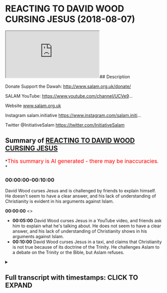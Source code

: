 # REACTING TO DAVID WOOD CURSING JESUS (2018-08-07)

<iframe loading='lazy' allow='autoplay' src='https://www.youtube.com/embed/fHHI2j71OXQ'></iframe>## Description

Donate Support the Dawah: <http://www.salam.org.uk/donate/>

SALAM YouTube: <https://www.youtube.com/channel/UCVe9>...

Website www.salam.org.uk

Instagram salam.initiative
<https://www.instagram.com/salam.initi>...

Twitter @InitiativeSalam
<https://twitter.com/InitiativeSalam>

## Summary of [REACTING TO DAVID WOOD CURSING JESUS](https://www.youtube.com/watch?v=fHHI2j71OXQ)

*<span style="color:red; font-size:125%">This summary is AI generated - there may be inaccuracies</span>. *

### <a onclick="modifyYTiframeseektime('0')">00:00:00-00:10:00</a>

David Wood curses Jesus and is challenged by friends to explain himself. He doesn't seem to have a clear answer, and his lack of understanding of Christianity is evident in his arguments against Islam.

**<a onclick="modifyYTiframeseektime('0')">00:00:00</a>** <>

* **<a onclick="modifyYTiframeseektime('300')">00:05:00</a>** David Wood curses Jesus in a YouTube video, and friends ask him to explain what he's talking about. He does not seem to have a clear answer, and his lack of understanding of Christianity shows in his arguments against Islam.
* **<a onclick="modifyYTiframeseektime('600')">00:10:00</a>** David Wood curses Jesus in a taxi, and claims that Christianity is not true because of its doctrine of the Trinity. He challenges Aslam to a debate on the Trinity or the Bible, but Aslam refuses.

<details><summary><h2>Full transcript with timestamps: CLICK TO EXPAND</h2></summary>

<a onclick="modifyYTiframeseektime('12')">0:00:12</a> as-salaam alaikum warahmatullahi what i  
<a onclick="modifyYTiframeseektime('15')">0:00:15</a> care to and welcome to another episode  
<a onclick="modifyYTiframeseektime('16')">0:00:16</a> of the booth where we unpack very  
<a onclick="modifyYTiframeseektime('19')">0:00:19</a> important topics and we talk about  
<a onclick="modifyYTiframeseektime('21')">0:00:21</a> things which you need to know i'm here  
<a onclick="modifyYTiframeseektime('23')">0:00:23</a> joined by Aladar how you doing hola  
<a onclick="modifyYTiframeseektime('27')">0:00:27</a> and we're gonna be reacting to a  
<a onclick="modifyYTiframeseektime('29')">0:00:29</a> particular individual who has been  
<a onclick="modifyYTiframeseektime('34')">0:00:34</a> trying to attack Islam who all of his  
<a onclick="modifyYTiframeseektime('37')">0:00:37</a> life his stated objective in his power  
<a onclick="modifyYTiframeseektime('39')">0:00:39</a> his life was Bread on his table  
<a onclick="modifyYTiframeseektime('41')">0:00:41</a> it puts bread on his table I know we're  
<a onclick="modifyYTiframeseektime('44')">0:00:44</a> not talking about the far right in EDL  
<a onclick="modifyYTiframeseektime('46')">0:00:46</a> we're talking about another person  
<a onclick="modifyYTiframeseektime('47')">0:00:47</a> called David Wood okay right so let's  
<a onclick="modifyYTiframeseektime('55')">0:00:55</a> watch this we came across a video I just  
<a onclick="modifyYTiframeseektime('57')">0:00:57</a> came across it recently in fact is very  
<a onclick="modifyYTiframeseektime('59')">0:00:59</a> interesting because I saw him fumbling  
<a onclick="modifyYTiframeseektime('60')">0:01:00</a> all over the place and I want to see the  
<a onclick="modifyYTiframeseektime('62')">0:01:02</a> video we wanna react to Joel oh yeah of  
<a onclick="modifyYTiframeseektime('64')">0:01:04</a> course here we are and once we just just  
<a onclick="modifyYTiframeseektime('66')">0:01:06</a> make it very close well yeah as long as  
<a onclick="modifyYTiframeseektime('69')">0:01:09</a> well like the Christians are not the  
<a onclick="modifyYTiframeseektime('70')">0:01:10</a> same yes anybody religion yeah so this  
<a onclick="modifyYTiframeseektime('74')">0:01:14</a> guy is specifically force into the  
<a onclick="modifyYTiframeseektime('76')">0:01:16</a> category of those extremist Christians  
<a onclick="modifyYTiframeseektime('78')">0:01:18</a> who that's why I specifically wrote in  
<a onclick="modifyYTiframeseektime('80')">0:01:20</a> wood is because the issue is these kind  
<a onclick="modifyYTiframeseektime('93')">0:01:33</a> if you really can censor if someone's  
<a onclick="modifyYTiframeseektime('94')">0:01:34</a> you click on enemy you can choose ignore  
<a onclick="modifyYTiframeseektime('96')">0:01:36</a> him but the least of the least you can  
<a onclick="modifyYTiframeseektime('97')">0:01:37</a> do is call it a rotten wood you know  
<a onclick="modifyYTiframeseektime('99')">0:01:39</a> that's the least I think we know justice  
<a onclick="modifyYTiframeseektime('101')">0:01:41</a> yeah with the stuff that is done mocking  
<a onclick="modifyYTiframeseektime('103')">0:01:43</a> the religion all these kind of lies and  
<a onclick="modifyYTiframeseektime('105')">0:01:45</a> fabrications etc and also he is known to  
<a onclick="modifyYTiframeseektime('108')">0:01:48</a> some from Slovenia yeah and he's tried  
<a onclick="modifyYTiframeseektime('111')">0:01:51</a> to attempt if I'm not mistaken attempt  
<a onclick="modifyYTiframeseektime('113')">0:01:53</a> to kill his dad or his friend or  
<a onclick="modifyYTiframeseektime('114')">0:01:54</a> something I heard something so from what  
<a onclick="modifyYTiframeseektime('116')">0:01:56</a> I know and I'm not just saying this and  
<a onclick="modifyYTiframeseektime('118')">0:01:58</a> by the way I we're not saying that  
<a onclick="modifyYTiframeseektime('119')">0:01:59</a> there's anything wrong with yeah yes so  
<a onclick="modifyYTiframeseektime('124')">0:02:04</a> the thing is he suffers from that so the  
<a onclick="modifyYTiframeseektime('125')">0:02:05</a> issue is though when you suffer for  
<a onclick="modifyYTiframeseektime('127')">0:02:07</a> something like that and you have a  
<a onclick="modifyYTiframeseektime('127')">0:02:07</a> violent past and compress that cuz he  
<a onclick="modifyYTiframeseektime('130')">0:02:10</a> says okay Christian he changed his life  
<a onclick="modifyYTiframeseektime('132')">0:02:12</a> the thing is if  
<a onclick="modifyYTiframeseektime('133')">0:02:13</a> have a vile nature you're going to try  
<a onclick="modifyYTiframeseektime('136')">0:02:16</a> to distort it in different way so now is  
<a onclick="modifyYTiframeseektime('138')">0:02:18</a> done it shows Islam and folk I'm gonna  
<a onclick="modifyYTiframeseektime('140')">0:02:20</a> take all this anger out on Islam and  
<a onclick="modifyYTiframeseektime('142')">0:02:22</a> that's how I think what's going on here  
<a onclick="modifyYTiframeseektime('143')">0:02:23</a> pure hatred and whatever this what a  
<a onclick="modifyYTiframeseektime('146')">0:02:26</a> video that's actually quite profound if  
<a onclick="modifyYTiframeseektime('148')">0:02:28</a> you actually wore top right yeah yes  
<a onclick="modifyYTiframeseektime('150')">0:02:30</a> where do you okay Jesus peace be upon  
<a onclick="modifyYTiframeseektime('157')">0:02:37</a> him was crucified on a cross tree or  
<a onclick="modifyYTiframeseektime('159')">0:02:39</a> Paul in light of Deuteronomy chapter 21  
<a onclick="modifyYTiframeseektime('162')">0:02:42</a> verses 22 and 23 in Galatians chapter 3  
<a onclick="modifyYTiframeseektime('165')">0:02:45</a> verse 13 which states that whoever is  
<a onclick="modifyYTiframeseektime('168')">0:02:48</a> hung on a tree or pole or cross is  
<a onclick="modifyYTiframeseektime('170')">0:02:50</a> cursed thank you well I'd say you're  
<a onclick="modifyYTiframeseektime('174')">0:02:54</a> about that close to understanding the  
<a onclick="modifyYTiframeseektime('176')">0:02:56</a> gospel right because we know we know  
<a onclick="modifyYTiframeseektime('180')">0:03:00</a> Jesus is is righteous according to both  
<a onclick="modifyYTiframeseektime('183')">0:03:03</a> the Bible and the Quran Muhammad in the  
<a onclick="modifyYTiframeseektime('187')">0:03:07</a> hadith said that Satan touches everyone  
<a onclick="modifyYTiframeseektime('190')">0:03:10</a> who comes into the world that he  
<a onclick="modifyYTiframeseektime('191')">0:03:11</a> couldn't touch Jesus or his mother  
<a onclick="modifyYTiframeseektime('192')">0:03:12</a> everyone else Muhammad everyone Satan  
<a onclick="modifyYTiframeseektime('195')">0:03:15</a> could touch him but not Jesus and so  
<a onclick="modifyYTiframeseektime('197')">0:03:17</a> you're right how do how do we reconcile  
<a onclick="modifyYTiframeseektime('200')">0:03:20</a> our belief that Jesus was righteous with  
<a onclick="modifyYTiframeseektime('203')">0:03:23</a> the Old Testament claim that anyone  
<a onclick="modifyYTiframeseektime('205')">0:03:25</a> who's hung on a tree is cursed and it  
<a onclick="modifyYTiframeseektime('209')">0:03:29</a> seems that we would have to say that  
<a onclick="modifyYTiframeseektime('211')">0:03:31</a> Jesus was cursed in spite of being  
<a onclick="modifyYTiframeseektime('214')">0:03:34</a> righteous and that's exactly what that  
<a onclick="modifyYTiframeseektime('217')">0:03:37</a> what the gospel says right the one who  
<a onclick="modifyYTiframeseektime('219')">0:03:39</a> is without sin and became for us so yeah  
<a onclick="modifyYTiframeseektime('225')">0:03:45</a> if you if you if we if we left those  
<a onclick="modifyYTiframeseektime('227')">0:03:47</a> things out and you would wonder oh it  
<a onclick="modifyYTiframeseektime('229')">0:03:49</a> was Jesus cursed well Jesus was  
<a onclick="modifyYTiframeseektime('231')">0:03:51</a> righteous and yet he was cursed and  
<a onclick="modifyYTiframeseektime('233')">0:03:53</a> noticed he was hung on a tree  
<a onclick="modifyYTiframeseektime('235')">0:03:55</a> according to shibir as well so he's  
<a onclick="modifyYTiframeseektime('238')">0:03:58</a> under a curse according to both views on  
<a onclick="modifyYTiframeseektime('242')">0:04:02</a> the stage tonight  
<a onclick="modifyYTiframeseektime('243')">0:04:03</a> and so and so if Jesus was under a curse  
<a onclick="modifyYTiframeseektime('248')">0:04:08</a> well what do we do there in in  
<a onclick="modifyYTiframeseektime('251')">0:04:11</a> Christianity he's under a curse for a  
<a onclick="modifyYTiframeseektime('253')">0:04:13</a> reason right he's under a curse for a  
<a onclick="modifyYTiframeseektime('254')">0:04:14</a> reason because he's becoming a curse for  
<a onclick="modifyYTiframeseektime('257')">0:04:17</a> us right so that we can be forgiven as  
<a onclick="modifyYTiframeseektime('260')">0:04:20</a> far as other interpretations I guess  
<a onclick="modifyYTiframeseektime('263')">0:04:23</a> he's a he's under a curse because he was  
<a onclick="modifyYTiframeseektime('265')">0:04:25</a> hung on a tree but  
<a onclick="modifyYTiframeseektime('267')">0:04:27</a> I join watch all the way through this is  
<a onclick="modifyYTiframeseektime('269')">0:04:29</a> actually mad stuffy I'm nervous keep  
<a onclick="modifyYTiframeseektime('271')">0:04:31</a> watching I think this is really  
<a onclick="modifyYTiframeseektime('272')">0:04:32</a> important I don't know she beers about  
<a onclick="modifyYTiframeseektime('274')">0:04:34</a> to answer so he can explain what what he  
<a onclick="modifyYTiframeseektime('276')">0:04:36</a> would think about Jesus being hung on  
<a onclick="modifyYTiframeseektime('280')">0:04:40</a> the tree I agree that Jesus was  
<a onclick="modifyYTiframeseektime('283')">0:04:43</a> righteous bro he sounded this is how he  
<a onclick="modifyYTiframeseektime('287')">0:04:47</a> sounded to me yeah it sounded like going  
<a onclick="modifyYTiframeseektime('289')">0:04:49</a> to a drunk guy and just asking him about  
<a onclick="modifyYTiframeseektime('292')">0:04:52</a> this he sounds like he's either imagine  
<a onclick="modifyYTiframeseektime('294')">0:04:54</a> you got a jungle meetup explained to me  
<a onclick="modifyYTiframeseektime('296')">0:04:56</a> for example how does the universe of  
<a onclick="modifyYTiframeseektime('300')">0:05:00</a> friends on some question and he starts  
<a onclick="modifyYTiframeseektime('301')">0:05:01</a> saying oh you know apples and bananas  
<a onclick="modifyYTiframeseektime('303')">0:05:03</a> and I went home in the microwave  
<a onclick="modifyYTiframeseektime('304')">0:05:04</a> exploded anything what they talking and  
<a onclick="modifyYTiframeseektime('306')">0:05:06</a> then and I was walking I fell down and  
<a onclick="modifyYTiframeseektime('308')">0:05:08</a> there was a blue dog what the hell are  
<a onclick="modifyYTiframeseektime('310')">0:05:10</a> you talking about  
<a onclick="modifyYTiframeseektime('311')">0:05:11</a> he seems that he's all over the place  
<a onclick="modifyYTiframeseektime('312')">0:05:12</a> simply does not have an answer and how  
<a onclick="modifyYTiframeseektime('314')">0:05:14</a> many times he was a man doesn't have an  
<a onclick="modifyYTiframeseektime('316')">0:05:16</a> answer for the question completely  
<a onclick="modifyYTiframeseektime('321')">0:05:21</a> written this guy is an intelligent guy  
<a onclick="modifyYTiframeseektime('322')">0:05:22</a> why not yeah he's not he's an  
<a onclick="modifyYTiframeseektime('324')">0:05:24</a> intelligent guy is not do you know you  
<a onclick="modifyYTiframeseektime('328')">0:05:28</a> can reason yeah you can really concern  
<a onclick="modifyYTiframeseektime('330')">0:05:30</a> Teresa it's not  
<a onclick="modifyYTiframeseektime('331')">0:05:31</a> oh he's not ignoramus in that yeah you  
<a onclick="modifyYTiframeseektime('334')">0:05:34</a> know I think the PhD as well I've done  
<a onclick="modifyYTiframeseektime('336')">0:05:36</a> research so he's either it's a living  
<a onclick="modifyYTiframeseektime('338')">0:05:38</a> guy okay so he's gone to that level of  
<a onclick="modifyYTiframeseektime('340')">0:05:40</a> academia so obviously you can reason  
<a onclick="modifyYTiframeseektime('341')">0:05:41</a> yeah if that's the case I mean this is  
<a onclick="modifyYTiframeseektime('345')">0:05:45</a> not a matter of his intelligence Joe  
<a onclick="modifyYTiframeseektime('347')">0:05:47</a> this is a Meryl  
<a onclick="modifyYTiframeseektime('347')">0:05:47</a> trying to square a circle yes I'm a  
<a onclick="modifyYTiframeseektime('350')">0:05:50</a> square a circle look it's gonna happen  
<a onclick="modifyYTiframeseektime('351')">0:05:51</a> you can't have your cake and eat it yeah  
<a onclick="modifyYTiframeseektime('354')">0:05:54</a> so here at the same time you've got  
<a onclick="modifyYTiframeseektime('356')">0:05:56</a> Jesus Christ yeah who on one part of the  
<a onclick="modifyYTiframeseektime('360')">0:06:00</a> Gospels that says that like a Galatians  
<a onclick="modifyYTiframeseektime('362')">0:06:02</a> extend you draw me that someone who's on  
<a onclick="modifyYTiframeseektime('364')">0:06:04</a> a cross is cursed Jesus Christ is meant  
<a onclick="modifyYTiframeseektime('366')">0:06:06</a> to have been a not cross therefore Jesus  
<a onclick="modifyYTiframeseektime('368')">0:06:08</a> Christ is cursed but also Jesus Christ  
<a onclick="modifyYTiframeseektime('370')">0:06:10</a> is known as God so God is cursed  
<a onclick="modifyYTiframeseektime('375')">0:06:15</a> you see the problem with this in DC one  
<a onclick="modifyYTiframeseektime('377')">0:06:17</a> thing we see about wrong would here yes  
<a onclick="modifyYTiframeseektime('379')">0:06:19</a> is that he always a Texas nun yes so now  
<a onclick="modifyYTiframeseektime('382')">0:06:22</a> one thing that does it feels to me that  
<a onclick="modifyYTiframeseektime('383')">0:06:23</a> and on his channel you I've hardly seen  
<a onclick="modifyYTiframeseektime('386')">0:06:26</a> him and not that I watch it but talking  
<a onclick="modifyYTiframeseektime('389')">0:06:29</a> about Christianity like he doesn't it's  
<a onclick="modifyYTiframeseektime('391')">0:06:31</a> always main focus is attacking Islam  
<a onclick="modifyYTiframeseektime('393')">0:06:33</a> yeah but one thing he fails to realize  
<a onclick="modifyYTiframeseektime('395')">0:06:35</a> and I'm talking about Christians like  
<a onclick="modifyYTiframeseektime('396')">0:06:36</a> him because Christians are good people  
<a onclick="modifyYTiframeseektime('398')">0:06:38</a> so that's why when I'm talking this  
<a onclick="modifyYTiframeseektime('399')">0:06:39</a> business when I say rotten wood I'm  
<a onclick="modifyYTiframeseektime('400')">0:06:40</a> talking about him  
<a onclick="modifyYTiframeseektime('401')">0:06:41</a> specifically as you know I believe he's  
<a onclick="modifyYTiframeseektime('403')">0:06:43</a> an evil Christian yeah yeah sadly he  
<a onclick="modifyYTiframeseektime('406')">0:06:46</a> fails to realize that this doctrine  
<a onclick="modifyYTiframeseektime('410')">0:06:50</a> Christianity with Islam it's all about  
<a onclick="modifyYTiframeseektime('413')">0:06:53</a> subjective okay the Prophet did this  
<a onclick="modifyYTiframeseektime('415')">0:06:55</a> maybe okay but this is all subjective  
<a onclick="modifyYTiframeseektime('418')">0:06:58</a> because right now our main objective of  
<a onclick="modifyYTiframeseektime('420')">0:07:00</a> sanam is to be constructed suppose ideas  
<a onclick="modifyYTiframeseektime('423')">0:07:03</a> why do we do that because everybody that  
<a onclick="modifyYTiframeseektime('425')">0:07:05</a> comes and these people who are using  
<a onclick="modifyYTiframeseektime('426')">0:07:06</a> these arguments they use it on the basis  
<a onclick="modifyYTiframeseektime('428')">0:07:08</a> of cloud judgment or some mess no no  
<a onclick="modifyYTiframeseektime('430')">0:07:10</a> you're onto something because what  
<a onclick="modifyYTiframeseektime('431')">0:07:11</a> you're saying is this is you're saying  
<a onclick="modifyYTiframeseektime('433')">0:07:13</a> that Christianity or what we mean by  
<a onclick="modifyYTiframeseektime('435')">0:07:15</a> Christianity is to be complete specific  
<a onclick="modifyYTiframeseektime('436')">0:07:16</a> is important I see in Christianity all  
<a onclick="modifyYTiframeseektime('438')">0:07:18</a> the Nicene Creed the Trinitarian  
<a onclick="modifyYTiframeseektime('440')">0:07:20</a> Christianity the ones which you know are  
<a onclick="modifyYTiframeseektime('442')">0:07:22</a> formulated in the seven ecumenical  
<a onclick="modifyYTiframeseektime('443')">0:07:23</a> councils this Christian getting it's  
<a onclick="modifyYTiframeseektime('446')">0:07:26</a> particularly contradictory as it comes  
<a onclick="modifyYTiframeseektime('448')">0:07:28</a> as it relates to theology yes sir the  
<a onclick="modifyYTiframeseektime('451')">0:07:31</a> fact that the father is God the Son is  
<a onclick="modifyYTiframeseektime('453')">0:07:33</a> God the Holy Spirit is God yet they're  
<a onclick="modifyYTiframeseektime('455')">0:07:35</a> all one God  
<a onclick="modifyYTiframeseektime('456')">0:07:36</a> yeah the old independent body of the  
<a onclick="modifyYTiframeseektime('457')">0:07:37</a> same time is in contradiction isn't as a  
<a onclick="modifyYTiframeseektime('460')">0:07:40</a> problem from the root so that's a root  
<a onclick="modifyYTiframeseektime('463')">0:07:43</a> problem and those final issue and the  
<a onclick="modifyYTiframeseektime('465')">0:07:45</a> only way Christians because they're  
<a onclick="modifyYTiframeseektime('466')">0:07:46</a> losing the audience let's be completely  
<a onclick="modifyYTiframeseektime('467')">0:07:47</a> fine yes all studies have shown yeah  
<a onclick="modifyYTiframeseektime('469')">0:07:49</a> most studies have shown and even like  
<a onclick="modifyYTiframeseektime('471')">0:07:51</a> peer research look at the senses in this  
<a onclick="modifyYTiframeseektime('473')">0:07:53</a> country the you techniques in 2001  
<a onclick="modifyYTiframeseektime('475')">0:07:55</a> yeah okay there's 75 percent Christians  
<a onclick="modifyYTiframeseektime('477')">0:07:57</a> in 2011 yeah 54 percent on 50 something  
<a onclick="modifyYTiframeseektime('479')">0:07:59</a> percent so it was a 20% decrease in the  
<a onclick="modifyYTiframeseektime('482')">0:08:02</a> apostasy and Christianity is Bram pant  
<a onclick="modifyYTiframeseektime('485')">0:08:05</a> yes  
<a onclick="modifyYTiframeseektime('485')">0:08:05</a> so the strategy has to be as follows I  
<a onclick="modifyYTiframeseektime('488')">0:08:08</a> mean they know that if they try and  
<a onclick="modifyYTiframeseektime('489')">0:08:09</a> promote  
<a onclick="modifyYTiframeseektime('490')">0:08:10</a> trinitarianism yeah that has been the  
<a onclick="modifyYTiframeseektime('492')">0:08:12</a> worst strategy in terms of proselytizing  
<a onclick="modifyYTiframeseektime('494')">0:08:14</a> and sighs is completely the worst right  
<a onclick="modifyYTiframeseektime('497')">0:08:17</a> so hey they've had to do another  
<a onclick="modifyYTiframeseektime('499')">0:08:19</a> strategy which is let's attack another  
<a onclick="modifyYTiframeseektime('500')">0:08:20</a> religion which is the main competitor in  
<a onclick="modifyYTiframeseektime('502')">0:08:22</a> this case let's attack Islam because we  
<a onclick="modifyYTiframeseektime('504')">0:08:24</a> can't promote our own religion let's try  
<a onclick="modifyYTiframeseektime('507')">0:08:27</a> and attack the main competitor therefore  
<a onclick="modifyYTiframeseektime('509')">0:08:29</a> and yeah we'll get the customers through  
<a onclick="modifyYTiframeseektime('511')">0:08:31</a> that way exactly this is what exactly  
<a onclick="modifyYTiframeseektime('512')">0:08:32</a> Shaitaan fell into because the matter is  
<a onclick="modifyYTiframeseektime('514')">0:08:34</a> that hmm he was doing to help and he  
<a onclick="modifyYTiframeseektime('516')">0:08:36</a> said look I'm going down yes I'm gonna  
<a onclick="modifyYTiframeseektime('518')">0:08:38</a> take as much people down with me and  
<a onclick="modifyYTiframeseektime('519')">0:08:39</a> this is exactly what's happening because  
<a onclick="modifyYTiframeseektime('520')">0:08:40</a> they're thinking okay control do we have  
<a onclick="modifyYTiframeseektime('522')">0:08:42</a> a root problem yet yeah this is a  
<a onclick="modifyYTiframeseektime('525')">0:08:45</a> problem right so they think okay this is  
<a onclick="modifyYTiframeseektime('528')">0:08:48</a> a big problem we kind of become and this  
<a onclick="modifyYTiframeseektime('529')">0:08:49</a> F&E we're just sorry for him Sophia no  
<a onclick="modifyYTiframeseektime('531')">0:08:51</a> it's not you can tell Elijah saw what  
<a onclick="modifyYTiframeseektime('534')">0:08:54</a> you were saying is the root  
<a onclick="modifyYTiframeseektime('535')">0:08:55</a> because if you consider it like  
<a onclick="modifyYTiframeseektime('536')">0:08:56</a> analogous to a tree right you have the  
<a onclick="modifyYTiframeseektime('538')">0:08:58</a> roots of a tree in the branch of Leeds  
<a onclick="modifyYTiframeseektime('539')">0:08:59</a> all he's doing is you'll never I don't  
<a onclick="modifyYTiframeseektime('541')">0:09:01</a> know you'll never see him really  
<a onclick="modifyYTiframeseektime('543')">0:09:03</a> spending time yes I've not seen once  
<a onclick="modifyYTiframeseektime('546')">0:09:06</a> again but you'll never see him yeah  
<a onclick="modifyYTiframeseektime('548')">0:09:08</a> spending time trying to dismiss the idea  
<a onclick="modifyYTiframeseektime('551')">0:09:11</a> of one tell hate the main the  
<a onclick="modifyYTiframeseektime('553')">0:09:13</a> centerpiece of the cells of your mother  
<a onclick="modifyYTiframeseektime('555')">0:09:15</a> because why was it makes more sense than  
<a onclick="modifyYTiframeseektime('558')">0:09:18</a> his alternately of course that's the  
<a onclick="modifyYTiframeseektime('560')">0:09:20</a> reason why when it comes to Islam he's  
<a onclick="modifyYTiframeseektime('562')">0:09:22</a> looking at the movies and thinking it's  
<a onclick="modifyYTiframeseektime('563')">0:09:23</a> solid there's no point me banging my  
<a onclick="modifyYTiframeseektime('565')">0:09:25</a> head on it if it's not gonna move yeah  
<a onclick="modifyYTiframeseektime('566')">0:09:26</a> I'll bow to beliefs yeah yeah even  
<a onclick="modifyYTiframeseektime('568')">0:09:28</a> though I said before because I said it's  
<a onclick="modifyYTiframeseektime('571')">0:09:31</a> a cultural issue yes it's a quotation  
<a onclick="modifyYTiframeseektime('573')">0:09:33</a> and I'm so in understanding of  
<a onclick="modifyYTiframeseektime('575')">0:09:35</a> subjective understanding of certain  
<a onclick="modifyYTiframeseektime('577')">0:09:37</a> things so when they look every thinking  
<a onclick="modifyYTiframeseektime('578')">0:09:38</a> oh that's wrong it's wrong to your  
<a onclick="modifyYTiframeseektime('580')">0:09:40</a> subjective reasoning that's being cloudy  
<a onclick="modifyYTiframeseektime('582')">0:09:42</a> today with liberalism and feminism and  
<a onclick="modifyYTiframeseektime('583')">0:09:43</a> communism and all these kind of isn't  
<a onclick="modifyYTiframeseektime('585')">0:09:45</a> absolute so that's the reason why when  
<a onclick="modifyYTiframeseektime('587')">0:09:47</a> you look at for example the perfect  
<a onclick="modifyYTiframeseektime('588')">0:09:48</a> peace of mind marine I say oh excuse me  
<a onclick="modifyYTiframeseektime('591')">0:09:51</a> this is a new phenomena this did not  
<a onclick="modifyYTiframeseektime('594')">0:09:54</a> happen or interested in you these  
<a onclick="modifyYTiframeseektime('595')">0:09:55</a> arguments before this is something new  
<a onclick="modifyYTiframeseektime('597')">0:09:57</a> what does that show you it shows you  
<a onclick="modifyYTiframeseektime('598')">0:09:58</a> mister common problem that's why he goes  
<a onclick="modifyYTiframeseektime('601')">0:10:01</a> in a taxi what does he do he goes  
<a onclick="modifyYTiframeseektime('602')">0:10:02</a> missing on the theology he wouldn't  
<a onclick="modifyYTiframeseektime('604')">0:10:04</a> because our theology is um not to sound  
<a onclick="modifyYTiframeseektime('606')">0:10:06</a> arrogant this is the truth you can't  
<a onclick="modifyYTiframeseektime('608')">0:10:08</a> that's the reason why people accept this  
<a onclick="modifyYTiframeseektime('610')">0:10:10</a> thumb and that's why he goes and tries  
<a onclick="modifyYTiframeseektime('612')">0:10:12</a> to mock the Prophet do and doing that  
<a onclick="modifyYTiframeseektime('614')">0:10:14</a> absolutely  
<a onclick="modifyYTiframeseektime('615')">0:10:15</a> the main reason people leave  
<a onclick="modifyYTiframeseektime('616')">0:10:16</a> Christianity and join Islam which is  
<a onclick="modifyYTiframeseektime('618')">0:10:18</a> which and which happens by the reason is  
<a onclick="modifyYTiframeseektime('620')">0:10:20</a> because of this idea  
<a onclick="modifyYTiframeseektime('621')">0:10:21</a> I mean of not understanding the Trinity  
<a onclick="modifyYTiframeseektime('624')">0:10:24</a> understanding is a contradiction in  
<a onclick="modifyYTiframeseektime('625')">0:10:25</a> terms  
<a onclick="modifyYTiframeseektime('625')">0:10:25</a> it breaks the local tradition and then  
<a onclick="modifyYTiframeseektime('627')">0:10:27</a> realizing that the tawheed  
<a onclick="modifyYTiframeseektime('629')">0:10:29</a> top here which the idea of one God here  
<a onclick="modifyYTiframeseektime('631')">0:10:31</a> all these things is actually much more  
<a onclick="modifyYTiframeseektime('633')">0:10:33</a> secure and clear and there's no  
<a onclick="modifyYTiframeseektime('635')">0:10:35</a> contradiction so guys now it's time to  
<a onclick="modifyYTiframeseektime('639')">0:10:39</a> get serious because this man here has  
<a onclick="modifyYTiframeseektime('640')">0:10:40</a> dedicated his life to attack me Aslam  
<a onclick="modifyYTiframeseektime('642')">0:10:42</a> and in a sense we've dedicated our life  
<a onclick="modifyYTiframeseektime('645')">0:10:45</a> for the opposite reason and so I only  
<a onclick="modifyYTiframeseektime('647')">0:10:47</a> makes sense that we cross cross paths  
<a onclick="modifyYTiframeseektime('649')">0:10:49</a> I've already debated J Smith in the park  
<a onclick="modifyYTiframeseektime('651')">0:10:51</a> every debate is you know his friend and  
<a onclick="modifyYTiframeseektime('654')">0:10:54</a> his colleague Ian and I came with no  
<a onclick="modifyYTiframeseektime('657')">0:10:57</a> preparation I came with a pink vest yeah  
<a onclick="modifyYTiframeseektime('659')">0:10:59</a> terrible the point I'm making to you is  
<a onclick="modifyYTiframeseektime('663')">0:11:03</a> now I think the challenge has to be put  
<a onclick="modifyYTiframeseektime('665')">0:11:05</a> on the table since you've dedicated your  
<a onclick="modifyYTiframeseektime('668')">0:11:08</a> life for this  
<a onclick="modifyYTiframeseektime('669')">0:11:09</a> let's debate either you come to me or I  
<a onclick="modifyYTiframeseektime('672')">0:11:12</a> will come to you we should set a date to  
<a onclick="modifyYTiframeseektime('676')">0:11:16</a> debate because frankly it has to be done  
<a onclick="modifyYTiframeseektime('679')">0:11:19</a> now you could decide that okay this is  
<a onclick="modifyYTiframeseektime('682')">0:11:22</a> something I don't want to do well then  
<a onclick="modifyYTiframeseektime('685')">0:11:25</a> you'll be accused of the very thing you  
<a onclick="modifyYTiframeseektime('686')">0:11:26</a> accused others like zakir naik of doing  
<a onclick="modifyYTiframeseektime('688')">0:11:28</a> which is running away Rob rotten hood so  
<a onclick="modifyYTiframeseektime('692')">0:11:32</a> you're gonna have to take this challenge  
<a onclick="modifyYTiframeseektime('694')">0:11:34</a> and you can't escape the fact that we do  
<a onclick="modifyYTiframeseektime('696')">0:11:36</a> have a social media following  
<a onclick="modifyYTiframeseektime('698')">0:11:38</a> we do have Muslims watching and tuning  
<a onclick="modifyYTiframeseektime('701')">0:11:41</a> in to what we have to say there is no  
<a onclick="modifyYTiframeseektime('703')">0:11:43</a> reason for you to decline this challenge  
<a onclick="modifyYTiframeseektime('706')">0:11:46</a> and there's every reason for you to  
<a onclick="modifyYTiframeseektime('708')">0:11:48</a> accept it so here this is a formal  
<a onclick="modifyYTiframeseektime('712')">0:11:52</a> invitation to the way get your gloves  
<a onclick="modifyYTiframeseektime('716')">0:11:56</a> get your mouth guard yeah I'm not  
<a onclick="modifyYTiframeseektime('719')">0:11:59</a> talking about physical ones in  
<a onclick="modifyYTiframeseektime('722')">0:12:02</a> proverbially get your intellectual  
<a onclick="modifyYTiframeseektime('725')">0:12:05</a> gloves and get your intellectual mouth  
<a onclick="modifyYTiframeseektime('726')">0:12:06</a> guard because let us really discuss one  
<a onclick="modifyYTiframeseektime('730')">0:12:10</a> of the foundational issues because this  
<a onclick="modifyYTiframeseektime('733')">0:12:13</a> is what we're accusing you're running  
<a onclick="modifyYTiframeseektime('734')">0:12:14</a> away from let's not talk about  
<a onclick="modifyYTiframeseektime('736')">0:12:16</a> peripheral tertiary matters yeah if you  
<a onclick="modifyYTiframeseektime('739')">0:12:19</a> really are not fearful and you are  
<a onclick="modifyYTiframeseektime('741')">0:12:21</a> completely honest to yourself and others  
<a onclick="modifyYTiframeseektime('743')">0:12:23</a> you believe Christianity is the truth  
<a onclick="modifyYTiframeseektime('745')">0:12:25</a> and you believe that the idea of that  
<a onclick="modifyYTiframeseektime('747')">0:12:27</a> three and one and one and three is a  
<a onclick="modifyYTiframeseektime('749')">0:12:29</a> true concept and you're willing to put  
<a onclick="modifyYTiframeseektime('750')">0:12:30</a> your life on the line for that let's  
<a onclick="modifyYTiframeseektime('753')">0:12:33</a> debate the Trinity or alternatively you  
<a onclick="modifyYTiframeseektime('758')">0:12:38</a> can debate the Bible and its  
<a onclick="modifyYTiframeseektime('760')">0:12:40</a> preservation comparative to the chronic  
<a onclick="modifyYTiframeseektime('762')">0:12:42</a> preservation whatever the debate we're  
<a onclick="modifyYTiframeseektime('765')">0:12:45</a> ready for you David look or absolutely  
<a onclick="modifyYTiframeseektime('767')">0:12:47</a> be ready because we're absolutely sure  
<a onclick="modifyYTiframeseektime('769')">0:12:49</a> that when truth is held against  
<a onclick="modifyYTiframeseektime('773')">0:12:53</a> falsehood how false with perishes  
<a onclick="modifyYTiframeseektime('776')">0:12:56</a> because falsehood is by its nature bound  
<a onclick="modifyYTiframeseektime('778')">0:12:58</a> to perish Ali yeah anything you want to  
<a onclick="modifyYTiframeseektime('781')">0:13:01</a> know this is amazing also just to keep  
<a onclick="modifyYTiframeseektime('783')">0:13:03</a> in mind that also I'm sorry sure these  
<a onclick="modifyYTiframeseektime('786')">0:13:06</a> misconceptions  
<a onclick="modifyYTiframeseektime('786')">0:13:06</a> yes regular basis so if you can keep an  
<a onclick="modifyYTiframeseektime('788')">0:13:08</a> eye on that it's called it's going to be  
<a onclick="modifyYTiframeseektime('790')">0:13:10</a> called the white piles okay it's going  
<a onclick="modifyYTiframeseektime('791')">0:13:11</a> to be actually the ywh why so that will  
<a onclick="modifyYTiframeseektime('794')">0:13:14</a> deal with all the things all the things  
<a onclick="modifyYTiframeseektime('795')">0:13:15</a> that is kind of person his friend  
<a onclick="modifyYTiframeseektime('799')">0:13:19</a> are going up online user misconceptions  
<a onclick="modifyYTiframeseektime('801')">0:13:21</a> of the problems so we'll deal with the  
<a onclick="modifyYTiframeseektime('802')">0:13:22</a> tertiary from our sources Alice or Tom  
<a onclick="modifyYTiframeseektime('805')">0:13:25</a> Dick Harry or rotten wood so you're  
<a onclick="modifyYTiframeseektime('808')">0:13:28</a> saying that with those two issues with  
<a onclick="modifyYTiframeseektime('810')">0:13:30</a> those peripheral issues yes we'll deal  
<a onclick="modifyYTiframeseektime('812')">0:13:32</a> with those as well  
<a onclick="modifyYTiframeseektime('812')">0:13:32</a> one by one one by one by one but what  
<a onclick="modifyYTiframeseektime('815')">0:13:35</a> you're saying is what I'm saying is  
<a onclick="modifyYTiframeseektime('818')">0:13:38</a> let's debate on fundamental issues if he  
<a onclick="modifyYTiframeseektime('823')">0:13:43</a> says no then no you know for sure that  
<a onclick="modifyYTiframeseektime('826')">0:13:46</a> this man is I don't know yes after what  
<a onclick="modifyYTiframeseektime('829')">0:13:49</a> I've seen there yeah it's been  
<a onclick="modifyYTiframeseektime('830')">0:13:50</a> humiliated on that note make sure you  
<a onclick="modifyYTiframeseektime('836')">0:13:56</a> guys obviously tune in for the next  
<a onclick="modifyYTiframeseektime('837')">0:13:57</a> episode of the booth we're going to be  
<a onclick="modifyYTiframeseektime('839')">0:13:59</a> taking these guys out one by one as we  
<a onclick="modifyYTiframeseektime('842')">0:14:02</a> are alhamdulillah put the flag there  
<a onclick="modifyYTiframeseektime('844')">0:14:04</a> let's take over come by joking but celeb  
<a onclick="modifyYTiframeseektime('847')">0:14:07</a> Ollie can want to layer again  
<a onclick="modifyYTiframeseektime('860')">0:14:20</a> Music  
</details>
